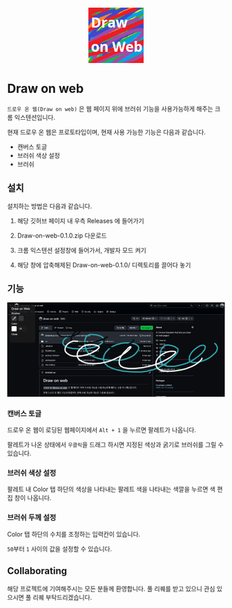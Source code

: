 <p align="center">

<img src="./docs/images/logo.png">

</p>

# Draw on web

`드로우 온 웹(Draw on web)` 은 웹 페이지 위에 브러쉬 기능을 사용가능하게 해주는 크롬 익스텐션입니다.

현재 드로우 온 웹은 프로토타입이며, 현재 사용 가능한 기능은 다음과 같습니다.

- 캔버스 토글
- 브러쉬 색상 설정
- 브러쉬 

## 설치

설치하는 방법은 다음과 같습니다.

1. 해당 깃허브 페이지 내 우측 Releases 에 들어가기

2. Draw-on-web-0.1.0.zip 다운로드

3. 크롬 익스텐션 설정창에 들어가서, 개발자 모드 켜기

4. 해당 창에 압축해제된 Draw-on-web-0.1.0/ 디렉토리를 끌어다 놓기

## 기능

<p align="center">

<img src="./docs/images/example1.png">

</p>


### 캔버스 토글

드로우 온 웹이 로딩된 웹페이지에서 `Alt + 1` 을 누르면 팔레트가 나옵니다.

팔레트가 나온 상태에서 `우클릭`을 드래그 하시면 지정된 색상과 굵기로 브러쉬를 그릴 수 있습니다.

### 브러쉬 색상 설정

팔레트 내 Color 탭 하단의 색상을 나타내는 팔레트 색을 나타내는 색깔을 누르면 색 편집 창이 나옵니다.

### 브러쉬 두께 설정

Color 탭 하단의 수치를 조정하는 입력칸이 있습니다.

`50`부터 `1` 사이의 값을 설정할 수 있습니다.


## Collaborating

해당 프로젝트에 기여해주시는 모든 분들께 환영합니다. 풀 리퀘를 받고 있으니 관심 있으시면 풀 리퀘 부탁드리겠습니다.